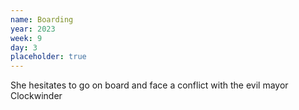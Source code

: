 ```yaml
---
name: Boarding
year: 2023
week: 9
day: 3
placeholder: true
---
```


She hesitates to go on board and face a conflict with the evil mayor Clockwinder

